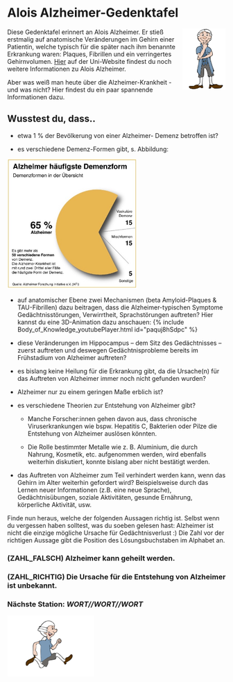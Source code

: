 # Alois Alzheimer-Gedenktafel 


Diese Gedenktafel erinnert an Alois Alzheimer. <img align="right" src="Pose1_1.svg" width="100"> 
Er stieß erstmalig auf anatomische Veränderungen im Gehirn einer Patientin, welche typisch für die später nach ihm benannte Erkrankung waren: Plaques, Fibrillen und ein verringertes Gehirnvolumen. [Hier](https://www.uni-frankfurt.de/66990042/Gedenktafel_für_Alois_Alzheimer) auf der Uni-Website findest du noch weitere Informationen zu Alois Alzheimer.

Aber was weiß man heute über die Alzheimer-Krankheit - und was nicht? Hier findest du ein 
paar spannende Informationen dazu.

## Wusstest du, dass..

* etwa 1 % der Bevölkerung von einer Alzheimer-
Demenz betroffen ist?  

* es verschiedene Demenz-Formen gibt, s. Abbildung:
<img src="Alzheimer.jpg" width="300">

* auf anatomischer Ebene zwei Mechanismen (beta Amyloid-Plaques & TAU-Fibrillen) dazu beitragen, dass die Alzheimer-typischen Symptome 
Gedächtnisstörungen, Verwirrtheit, Sprachstörungen auftreten? Hier kannst du eine 3D-Animation dazu anschauen: {% include Body_of_Knowledge_youtubePlayer.html id="paquj8hSdpc" %}

* diese Veränderungen im Hippocampus – dem Sitz des Gedächtnisses – zuerst auftreten und deswegen Gedächtnisprobleme bereits im Frühstadium von Alzheimer auftreten? 

* es bislang keine Heilung für die Erkrankung gibt, da die Ursache(n) für das Auftreten von Alzheimer immer noch nicht gefunden wurden?  

* Alzheimer nur zu einem geringen Maße erblich ist? 

* es verschiedene Theorien zur Entstehung von Alzheimer gibt? 
 
  * Manche Forscher:innen gehen davon aus, dass chronische Viruserkrankungen wie bspw. Hepatitis C, Bakterien oder Pilze die Entstehung von Alzheimer auslösen könnten.  

  * Die Rolle bestimmter Metalle wie z. B. Aluminium, die durch Nahrung, 
Kosmetik, etc. aufgenommen werden, wird ebenfalls weiterhin diskutiert, 
konnte bislang aber nicht bestätigt werden. 

* das Auftreten von Alzheimer zum Teil verhindert werden kann, wenn das Gehirn im 
Alter weiterhin gefordert wird? Beispielsweise durch das Lernen neuer Informationen 
(z.B. eine neue Sprache), Gedächtnisübungen, soziale Aktivitäten, gesunde 
Ernährung, körperliche Aktivität, usw. 
 
Finde nun heraus, welche der folgenden Aussagen richtig ist. Selbst wenn du vergessen haben solltest, was du soeben gelesen hast: Alzheimer ist nicht die einzige mögliche Ursache für Gedächtnisverlust :) 
Die Zahl vor der richtigen Aussage gibt die Position des Lösungsbuchstaben im Alphabet an.

### (ZAHL_FALSCH) Alzheimer kann geheilt werden.
### (ZAHL_RICHTIG) Die Ursache für die Entstehung von Alzheimer ist unbekannt.



### Nächste Station: _WORT//WORT//WORT_   
<img src="Pose2.svg" width="200">
